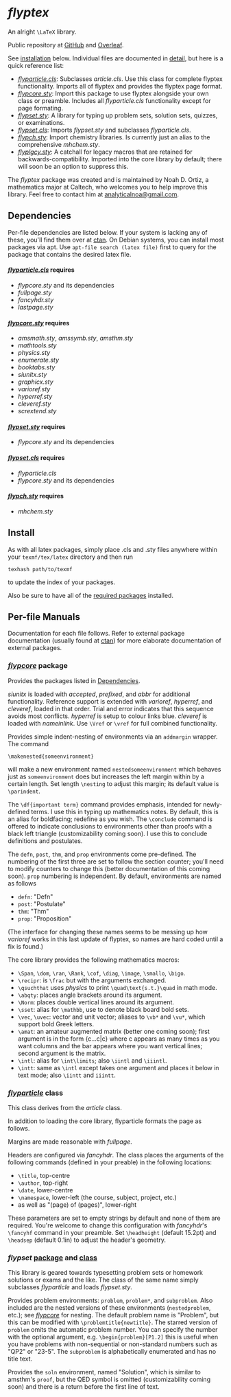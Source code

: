 # *flyptex*
An alright `\LaTeX` library.

Public repository at [GitHub](https://github.com/analyticalnoa/flyptex) and [Overleaf](https://www.overleaf.com/read/vddqpjjvvswh).

See [installation](#install) below. Individual files are documented in [detail](#per-file-manuals), but here is a quick reference list:

* [*flyparticle.cls*](#flyparticle-class): Subclasses *article.cls*. Use this class for complete flyptex functionality. Imports all of flyptex and provides the flyptex page format.
* [*flypcore.sty*](#flypcore-package): Import this package to use flyptex alongside your own class or preamble. Includes all *flyparticle.cls* functionality except for page formating.
* [*flypset.sty*](#flypset-package-and-class): A library for typing up problem sets, solution sets, quizzes, or examinations.
* [*flypset.cls*](#flypset-package-and-class): Imports *flypset.sty* and subclasses *flyparticle.cls*.
* [*flypch.sty*](flypch.sty): Import chemistry libraries. Is currently just an alias to the comprehensive *mhchem.sty*.
* [*flyplgcy.sty*](flyplgcy.sty): A catchall for legacy macros that are retained for backwards-compatibility. Imported into the core library by default; there will soon be an option to suppress this.

The *flyptex* package was created and is maintained by Noah D. Ortiz, a mathematics major at Caltech, who welcomes you to help improve this library. Feel free to contact him at analyticalnoa@gmail.com.

## Dependencies

Per-file dependencies are listed below. If your system is lacking any of these, you'll find them over at [ctan](https://ctan.org). On Debian systems, you can install most packages via apt. Use `apt-file search (latex file)` first to query for the package that contains the desired latex file.

#### [*flyparticle.cls*](flyparticle.cls) requires
* *flypcore.sty* and its dependencies
* *fullpage.sty*
* *fancyhdr.sty*
* *lastpage.sty*

#### [*flypcore.sty*](flypcore.sty) requires
* *amsmath.sty*, *amssymb.sty*, *amsthm.sty*
* *mathtools.sty*
* *physics.sty*
* *enumerate.sty*
* *booktabs.sty*
* *siunitx.sty*
* *graphicx.sty*
* *varioref.sty*
* *hyperref.sty*
* *cleveref.sty*
* *scrextend.sty*

#### [*flypset.sty*](flypset.sty) requires
* *flypcore.sty* and its dependencies

#### [*flypset.cls*](flypset.cls) requires
* *flyparticle.cls*
* *flypcore.sty* and its dependencies

#### [*flypch.sty*](flypch.sty) requires
* *mhchem.sty*

## Install

As with all latex packages, simply place .cls and .sty files anywhere within your `texmf/tex/latex` directory and then run

    texhash path/to/texmf

to update the index of your packages.

Also be sure to have all of the [required packages](#Dependencies) installed.


## Per-file Manuals

Documentation for each file follows. Refer to external package documentation (usually found at [ctan](https://ctan.org)) for more elaborate documentation of external packages.

### [*flypcore*](flypcore.sty) package

Provides the packages listed in [Dependencies](#Dependencies).

*siunitx* is loaded with *accepted*, *prefixed*, and *abbr* for additional functionality. Reference support is extended with *varioref*, *hyperref*, and *cleveref*, loaded in that order. Trial and error indicates that this sequence avoids most conflicts. *hyperref* is setup to colour links blue. *cleveref* is loaded with *nameinlink*. Use `\Vref` or `\vref` for full combined functionality.

Provides simple indent-nesting of environments via an `addmargin` wrapper. The command

    \makenested{someenvironment}

will make a new environment named `nestedsomeenvironment` which behaves just as `someenvironment` does but increases the left margin within by a certain length. Set length `\nesting` to adjust this margin; its default value is `\parindent`.

The `\df{important term}` command provides emphasis, intended for newly-defined terms. I use this in typing up mathematics notes. By default, this is an alias for boldfacing; redefine as you wish. The `\conclude` command is offered to indicate conclusions to environments other than proofs with a black left triangle (customizability coming soon). I use this to conclude definitions and postulates.

The `defn`, `post`, `thm`, and `prop` environments come pre-defined. The numbering of the first three are set to follow the section counter; you'll need to modify counters to change this (better documentation of this coming soon). `prop` numbering is independent. By default, environments are named as follows
* `defn`: "Defn"
* `post`: "Postulate"
* `thm`: "Thm"
* `prop`: "Proposition"

(The interface for changing these names seems to be messing up how *varioref* works in this last update of flyptex, so names are hard coded until a fix is found.)

The core library provides the following mathematics macros:
* `\Span`, `\dom`, `\ran`, `\Rank`, `\cof`, `\diag`, `\image`, `\smallo`, `\bigo`.
* `\recipr`: is `\frac` but with the arguments exchanged.
* `\qsuchthat` uses *physics* to print `\quad\text{s.t.}\quad` in math mode.
* `\abqty`: places angle brackets around its argument.
* `\Norm`: places double vertical lines around its argument.
* `\sset`: alias for `\mathbb`, use to denote black board bold sets.
* `\vec`, `\uvec`: vector and unit vector; aliases to `\vb*` and `\vu*`, which support bold Greek letters.
* `\amat`: an amateur augmented matrix (better one coming soon); first argument is in the form {c...c|c} where c appears as many times as you want columns and the bar appears where you want vertical lines; second argument is the matrix.
* `\intl`: alias for `\int\limits`; also `\iintl` and `\iiintl`.
* `\intt`: same as `\intl` except takes one argument and places it below in text mode; also `\iintt` and `iiintt`.

### [*flyparticle*](flyparticle.cls) class

This class derives from the *article* class.

In addition to loading the core library, flyparticle formats the page as follows.

Margins are made reasonable with *fullpage*.

Headers are configured via *fancyhdr*. The class places the arguments of the following commands (defined in your preable) in the following locations:
* `\title`, top-centre
* `\author`, top-right
* `\date`, lower-centre
* `\namespace`, lower-left (the course, subject, project, etc.)
* as well as "(page) of (pages)", lower-right

These parameters are set to empty strings by default and none of them are required. You're welcome to change this configuration with *fancyhdr*'s `\fancyhf` command in your preamble. Set `\headheight` (default 15.2pt) and `\headsep` (default 0.1in) to adjust the header's geometry.

### *flypset* [package](flypset.sty) and [class](flypset.cls)

This library is geared towards typesetting problem sets or homework solutions or exams and the like. The class of the same name simply subclasses *flyparticle* and loads *flypset.sty*.

Provides problem environments: `problem`, `problem*`, and `subproblem`. Also included are the nested versions of these environments (`nestedproblem`, etc.); see [*flypcore*](#flypcore-package) for nesting. The default problem name is "Problem", but this can be modified with `\problemtitle{newtitle}`. The starred version of `problem` omits the automatic problem number. You can specify the number with the optional argument, e.g. `\begin{problem}[P1.2]` this is useful when you have problems with non-sequential or non-standard numbers such as "QP2" or "23-5". The `subproblem` is alphabetically enumerated and has no title text.

Provides the `soln` environment, named "Solution", which is similar to amsthm's `proof`, but the QED symbol is omitted (customizability coming soon) and there is a return before the first line of text.
